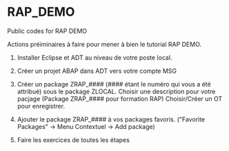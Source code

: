# RAP_DEMO
Public codes for RAP DEMO

Actions préiminaires à faire pour mener à bien le tutorial RAP DEMO.

1.  Installer Eclipse et ADT au niveau de votre poste local.

2.  Créer un projet ABAP dans ADT vers votre compte MSG

3.  Créer un package ZRAP_#### (#### étant le numéro qui vous a été attribué) sous le package ZLOCAL.
    Choisir une description pour votre pacjage (Package ZRAP_#### pour formation RAP)
    Choisir/Créer un OT pour enregistrer. 

5.  Ajouter le package ZRAP_#### à vos packages favoris. ("Favorite Packages" -> Menu Contextuel -> Add package)

6.  Faire les exercices de toutes les étapes
